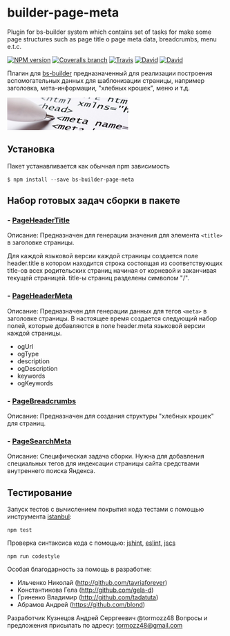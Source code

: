 # builder-page-meta
Plugin for bs-builder system which contains set of tasks for make some page structures
such as page title o page meta data, breadcrumbs, menu e.t.c.

[![NPM version](http://img.shields.io/npm/v/bs-builder-page-meta.svg?style=flat)](http://www.npmjs.org/package/bs-builder-page-meta)
[![Coveralls branch](https://img.shields.io/coveralls/bem-site/builder-page-meta/master.svg)](https://coveralls.io/r/bem-site/builder-page-meta?branch=master)
[![Travis](https://img.shields.io/travis/bem-site/builder-page-meta.svg)](https://travis-ci.org/bem-site/builder-page-meta)
[![David](https://img.shields.io/david/bem-site/builder-page-meta.svg)](https://david-dm.org/bem-site/builder-page-meta)
[![David](https://img.shields.io/david/dev/bem-site/builder-page-meta.svg)](https://david-dm.org/bem-site/builder-page-meta#info=devDependencies)

Плагин для [bs-builder](https://www.npmjs.com/package/bs-builder-core) предназначенный для реализации построения
вспомогательных данных для шаблонизации страницы, например заголовка, мета-информации, "хлебных крошек", меню и т.д.

![GitHub Logo](./logo.jpg)

## Установка

Пакет устанавливается как обычная npm зависимость
```
$ npm install --save bs-builder-page-meta
```

## Набор готовых задач сборки в пакете

### - [PageHeaderTitle](./src/tasks/page-header-title.es6)

Описание: Предназначен для генерации значения для элемента `<title>` в заголовке страницы.

Для каждой языковой версии каждой страницы создается поле header.title 
в котором находится строка состоящая из соответствующих title-ов всех родительских страниц 
начиная от корневой и заканчивая текущей страницей. title-ы страниц разделены символом "/".

### - [PageHeaderMeta](./src/tasks/page-header-meta.es6)

Описание: Предназначен для генерации данных для тегов `<meta>` в заголовке страницы.
В настоящее время создается следующий набор полей, которые добавляются в поле header.meta
языковой версии каждой страницы.

- ogUrl
- ogType
- description
- ogDescription
- keywords
- ogKeywords

### - [PageBreadcrumbs](./src/tasks/page-breadcrumbs.es6)

Описание: Предназначен для создания структуры "хлебных крошек" для страниц.

### - [PageSearchMeta](./src/tasks/page-search-meta.es6)

Описание: Специфическая задача сборки. Нужна для добавления специальных тегов для индексации
страницы сайта средствами внутреннего поиска Яндекса.

## Тестирование

Запуск тестов с вычислением покрытия кода тестами с помощью инструмента [istanbul](https://www.npmjs.com/package/istanbul):
```
npm test
```

Проверка синтаксиса кода с помощью: 
[jshint](https://www.npmjs.com/package/jshint),
[eslint](https://www.npmjs.com/package/eslint),
[jscs](https://www.npmjs.com/package/jscs)

```
npm run codestyle
```

Особая благодарность за помощь в разработке:

* Ильченко Николай (http://github.com/tavriaforever)
* Константинова Гела (http://github.com/gela-d)
* Гриненко Владимир (http://github.com/tadatuta)
* Абрамов Андрей (https://github.com/blond)

Разработчик Кузнецов Андрей Серргеевич @tormozz48
Вопросы и предложения присылать по адресу: tormozz48@gmail.com
